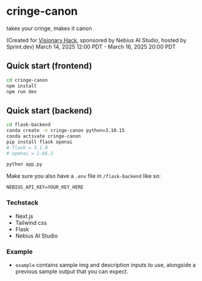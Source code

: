 # cringe-canon
takes your cringe, makes it canon

(Created for [Visionary Hack](https://www.sprint.dev/hackathons/visionaryhack), sponsored by Nebius AI Studio, hosted by Sprint.dev)
March 14, 2025 12:00 PDT - March 16, 2025 20:00 PDT

## Quick start (frontend)
```bash
cd cringe-canon
npm install
npm run dev
```


## Quick start (backend)
```bash
cd flask-backend
conda create -n cringe-canon python=3.10.15
conda activate cringe-canon
pip install flask openai
# flask = 3.1.0
# openai = 1.66.3

python app.py
```

Make sure you also have a `.env` file in `/flask-backend` like so:

```.env
NEBIUS_API_KEY=YOUR_KEY_HERE
```


### Techstack
- Next.js
- Tailwind css
- Flask
- Nebius AI Studio 


### Example
- `example` contains sample img and description inputs to use, alongside a previous sample output that you can expect.